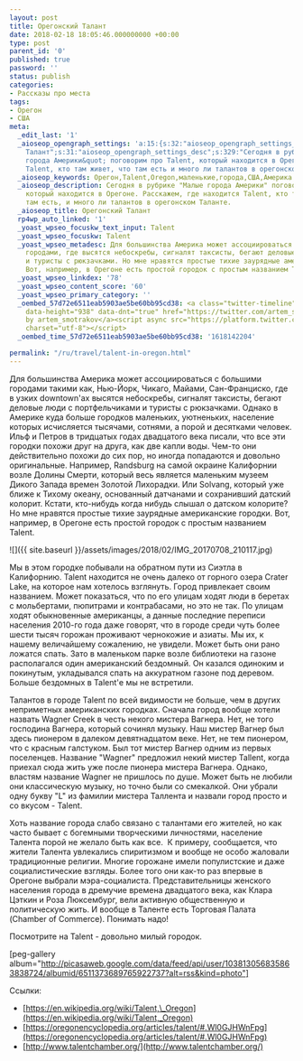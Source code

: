```yaml
---
layout: post
title: Орегонский Талант
date: 2018-02-18 18:05:46.000000000 +00:00
type: post
parent_id: '0'
published: true
password: ''
status: publish
categories:
- Рассказы про места
tags:
- Орегон
- США
meta:
  _edit_last: '1'
  _aioseop_opengraph_settings: 'a:15:{s:32:"aioseop_opengraph_settings_title";s:33:"Орегонский
    Талант";s:31:"aioseop_opengraph_settings_desc";s:329:"Сегодня в рубрике &quot;Малые
    города Америки&quot; поговорим про Talent, который находится в Орегоне: где находится
    Talent, кто там живет, что там есть и много ли талантов в орегонском Таланте.";s:32:"aioseop_opengraph_settings_image";s:90:"/wp-content/uploads/2018/01/IMG_20170708_210117-1024x576.jpg";s:36:"aioseop_opengraph_settings_customimg";s:0:"";s:37:"aioseop_opengraph_settings_imagewidth";s:0:"";s:38:"aioseop_opengraph_settings_imageheight";s:0:"";s:32:"aioseop_opengraph_settings_video";s:0:"";s:37:"aioseop_opengraph_settings_videowidth";s:0:"";s:38:"aioseop_opengraph_settings_videoheight";s:0:"";s:35:"aioseop_opengraph_settings_category";s:7:"article";s:34:"aioseop_opengraph_settings_section";s:0:"";s:30:"aioseop_opengraph_settings_tag";s:0:"";s:34:"aioseop_opengraph_settings_setcard";s:7:"summary";s:44:"aioseop_opengraph_settings_customimg_twitter";s:0:"";s:44:"aioseop_opengraph_settings_customimg_checker";s:1:"0";}'
  _aioseop_keywords: Орегон,Talent,Oregon,маленькие,города,США,Америка
  _aioseop_description: Сегодня в рубрике "Малые города Америки" поговорим про Talent,
    который находится в Орегоне. Расскажем, где находится Talent, кто там живет, что
    там есть, и много ли талантов в орегонском Таланте.
  _aioseop_title: Орегонский Талант
  rp4wp_auto_linked: '1'
  _yoast_wpseo_focuskw_text_input: Talent
  _yoast_wpseo_focuskw: Talent
  _yoast_wpseo_metadesc: Для большинства Америка может ассоциироваться с большими
    городами, где высятся небоскребы, сигналят таксисты, бегают деловые люди с портфельчиками
    и туристы с рюкзачками. Но мне нравятся простые тихие заурядные американские городки.
    Вот, например, в Орегоне есть простой городок с простым названием Talent.
  _yoast_wpseo_linkdex: '78'
  _yoast_wpseo_content_score: '60'
  _yoast_wpseo_primary_category: ''
  _oembed_57d72e6511eab5903ae5be60bb95cd38: <a class="twitter-timeline" data-width="625"
    data-height="938" data-dnt="true" href="https://twitter.com/artem_smotrakov?ref_src=twsrc%5Etfw">Tweets
    by artem_smotrakov</a><script async src="https://platform.twitter.com/widgets.js"
    charset="utf-8"></script>
  _oembed_time_57d72e6511eab5903ae5be60bb95cd38: '1618142204'

permalink: "/ru/travel/talent-in-oregon.html"
---
```

Для большинства Америка может ассоциироваться с большими городами такими как, Нью-Йорк, Чикаго, Майами, Сан-Франциско, где в узких downtown'ах высятся небоскребы, сигналят таксисты, бегают деловые люди с портфельчиками и туристы с рюкзачками. Однако в Америке куда больше городков маленьких, уютненьких, население которых исчисляется тысячами, сотнями, а порой и десятками человек. Ильф и Петров в тридцатых годах двадцатого века писали, что все эти городки похожи друг на друга, как две капли воды. Чем-то они действительно похожи до сих пор, но иногда попадаются и довольно оригинальные. Например, Randsburg на самой окраине Калифорнии возле Долины Смерти, который весь является маленьким музеем Дикого Запада времен Золотой Лихорадки. Или Solvang, который уже ближе к Тихому океану, основанный датчанами и сохранивший датский колорит. Кстати, кто-нибудь когда нибудь слышал о датском колорите? Но мне нравятся простые тихие заурядные американские городки. Вот, например, в Орегоне есть простой городок с простым названием Talent.

![]({{ site.baseurl }}/assets/images/2018/02/IMG_20170708_210117.jpg)



Мы в этом городке побывали на обратном пути из Сиэтла в Калифорнию. Talent находится не очень далеко от горного озера Сrater Lake, на которое нам хотелось взглянуть. Город привлекает своим названием. Может показаться, что по его улицам ходят люди в беретах с мольбертами, пюпитрами и контрабасами, но это не так. По улицам ходят обыкновенные американцы, а данные последние переписи населения 2010-го года даже говорят, что в городе среди чуть более шести тысяч горожан проживают чернокожие и азиаты. Мы их, к нашему величайшему сожалению, не увидели. Может быть они рано ложатся спать. Зато в маленьком парке возле библиотеки на газоне располагался один американский бездомный. Он казался одиноким и покинутым, укладывался спать на аккуратном газоне под деревом. Больше бездомных в Talent'е мы не встретили.

Талантов в городе Talent по всей видимости не больше, чем в других неприметных американских городках. Сначала город вообще хотели назвать Wagner Сreek в честь некого мистера Вагнера. Нет, не того господина Вагнера, который сочинял музыку. Наш мистер Вагнер был здесь пионером в далеком девятнадцатом веке. Нет, не тем пионером, что с красным галстуком. Был тот мистер Вагнер одним из первых поселенцев. Название "Wagner" предложил некий мистер Tallent, когда приехал сюда жить уже после пионера мистера Вагнера. Однако, властям название Wagner не пришлось по душе. Может быть не любили они классическую музыку, но точно были со смекалкой. Они убрали одну букву "L" из фамилии мистера Таллента и назвали город просто и со вкусом - Talent.

Хоть название города слабо связано с талантами его жителей, но как часто бывает с богемными творческими личностями, население Талента порой не желало быть как все.&nbsp; К примеру, сообщается, что жители Талента увлекались спиритизмом и вообще не особо жаловали традиционные религии. Многие горожане имели популистские и даже социалистические взгляды. Более того они как-то раз впервые в Орегоне выбрали мэра-социалиста. Представительницы женского населения города в дремучие времена двадцатого века, как Клара Цэткин и Роза Люксембург, вели активную общественную и политическую жить. И вообще в Таленте есть Торговая Палата (Chamber of Commerce). Понимать надо!

Посмотрите на Talent - довольно милый городок.

[peg-gallery album="http://picasaweb.google.com/data/feed/api/user/103813056835863838724/albumid/6511373689765922737?alt=rss&kind=photo"]

Ссылки:

- [https://en.wikipedia.org/wiki/Talent,\_Oregon](https://en.wikipedia.org/wiki/Talent,_Oregon)
- [https://oregonencyclopedia.org/articles/talent/#.Wl0GJHWnFpg](https://oregonencyclopedia.org/articles/talent/#.Wl0GJHWnFpg)
- [http://www.talentchamber.org/](http://www.talentchamber.org/)

